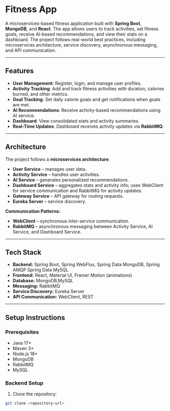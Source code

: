 # Fitness App

A microservices-based fitness application built with **Spring Boot**, **MongoDB**, and **React**. The app allows users to track activities, set fitness goals, receive AI-based recommendations, and view their stats on a dashboard. The project follows real-world best practices, including microservices architecture, service discovery, asynchronous messaging, and API communication.  

---

## Features

- **User Management**: Register, login, and manage user profiles.  
- **Activity Tracking**: Add and track fitness activities with duration, calories burned, and other metrics.  
- **Goal Tracking**: Set daily calorie goals and get notifications when goals are met.  
- **AI Recommendations**: Receive activity-based recommendations using AI service.  
- **Dashboard**: View consolidated stats and activity summaries.  
- **Real-Time Updates**: Dashboard receives activity updates via **RabbitMQ**.  

---

## Architecture

The project follows a **microservices architecture**:

- **User Service** – manages user data.  
- **Activity Service** – handles user activities.  
- **AI Service** – generates personalized recommendations.  
- **Dashboard Service** – aggregates stats and activity info; uses WebClient for service communication and RabbitMQ for activity updates.  
- **Gateway Service** – API gateway for routing requests.  
- **Eureka Server** – service discovery.  

**Communication Patterns:**  
- **WebClient** – synchronous inter-service communication.  
- **RabbitMQ** – asynchronous messaging between Activity Service, AI Service, and Dashboard Service.  

---

## Tech Stack

- **Backend:** Spring Boot, Spring WebFlux, Spring Data MongoDB, Spring AMQP  Spring Data MySQL
- **Frontend:** React, Material UI, Framer Motion (animations)  
- **Database:** MongoDB,MySQL
- **Messaging:** RabbitMQ  
- **Service Discovery:** Eureka Server  
- **API Communication:** WebClient, REST  

---

## Setup Instructions

### Prerequisites

- Java 17+  
- Maven 3+  
- Node.js 18+  
- MongoDB  
- RabbitMQ  
- MySQL

### Backend Setup

1. Clone the repository:  
```bash
git clone <repository-url>
